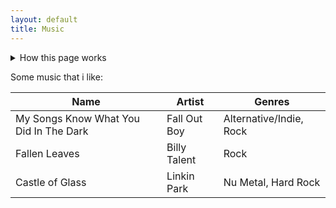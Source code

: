 ```yaml
---
layout: default
title: Music
---
```


<details>
  <summary>How this page works</summary>
  <p><b>Searching:</b> Use your browser to search.</p>
</details>

Some music that i like:

| Name | Artist | Genres |
| ---- | ------ | ------ |
| My Songs Know What You Did In The Dark | Fall Out Boy | Alternative/Indie, Rock |
| Fallen Leaves | Billy Talent | Rock |
| Castle of Glass | Linkin Park | Nu Metal, Hard Rock |
